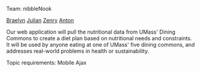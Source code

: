 Team: nibbleNook

[Braelyn](/team/Braelyn.md)
[Julian](/team/Julian.md)
[Zenry](/team/Zenry.md)
[Anton](/team/Anton.md)

Our web application will pull the nutritional data from UMass' Dining Commons to create a diet plan based on nutritional needs and constraints. It will be used by anyone eating at one of UMass' five dining commons, and addresses real-world problems in health or sustainability.

Topic requirements:
Mobile
Ajax
